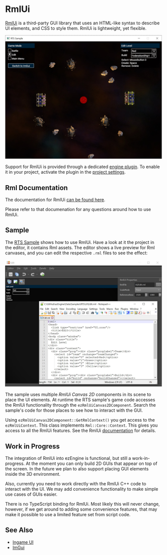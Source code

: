# RmlUi

[RmlUi](https://github.com/mikke89/RmlUi) is a third-party GUI library that uses an HTML-like syntax to describe UI elements, and CSS to style them. RmlUi is lightweight, yet flexible.

![RmlUi](media/rmlui.jpg)

Support for RmlUi is provided through a dedicated [engine plugin](../custom-code/cpp/engine-plugins.md). To enable it in your project, activate the plugin in the [project settings](../projects/project-settings.md).

## Rml Documentation

The documentation for RmlUi [can be found here](https://mikke89.github.io/RmlUiDoc/index.html).

Please refer to that documenation for any questions around how to use RmlUi.

## Sample

The [RTS Sample](../../samples/rts.md) shows how to use RmlUi. Have a look at it the project in the editor, it contains Rml assets. The editor shows a live preview for Rml canvases, and you can edit the respective `.rml` files to see the effect:

![Edit RmlUi](media/rml-edit.jpg)

The sample uses multiple *RmlUi Canvas 2D* components in its scene to place the UI elements. At runtime the RTS sample's game code accesses the RmlUi functionality through the `ezRmlUiCanvas2DComponent`. Search the sample's code for those places to see how to interact with the GUI.

Using `ezRmlUiCanvas2DComponent::GetRmlContext()` you get access to the `ezRmlUiContext`. This class implements `Rml::Core::Context`. This gives you access to all the RmlUi features. See the RmlUi [documentation](https://mikke89.github.io/RmlUiDoc/index.html) for details.

## Work in Progress

The integration of RmlUi into ezEngine is functional, but still a work-in-progress. At the moment you can only build 2D GUIs that appear on top of the screen. In the future we plan to also support placing GUI elements inside the 3D environment.

Also, currently you need to work directly with the RmlUi C++ code to interact with the UI. We may add convenience functionality to make simple use cases of GUIs easier.

There is no TypeScript binding for RmlUi. Most likely this will never change, however, if we get around to adding some convenience features, that may make it possible to use a limited feature set from script code.

## See Also


* [Ingame UI](ui.md)
* [ImGui](imgui.md)